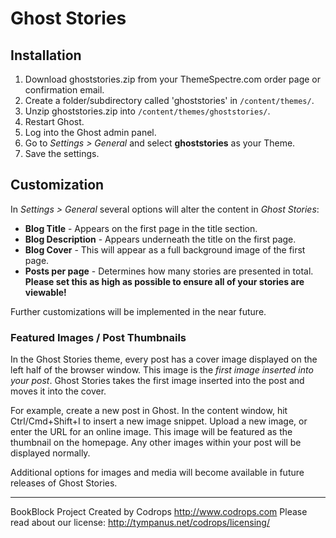 # Ghost Stories

## Installation

1. Download ghoststories.zip from your ThemeSpectre.com order page or confirmation email.
2. Create a folder/subdirectory called 'ghoststories' in `/content/themes/`.
3. Unzip ghoststories.zip into `/content/themes/ghoststories/`.
4. Restart Ghost.
5. Log into the Ghost admin panel.
6. Go to *Settings > General* and select **ghoststories** as your Theme.
7. Save the settings.

## Customization

In *Settings > General* several options will alter the content in *Ghost Stories*:

* **Blog Title** - Appears on the first page in the title section.
* **Blog Description** - Appears underneath the title on the first page.
* **Blog Cover** - This will appear as a full background image of the first page.
* **Posts per page** - Determines how many stories are presented in total. **Please set this as high as possible to ensure all of your stories are viewable!**

Further customizations will be implemented in the near future.

### Featured Images / Post Thumbnails

In the Ghost Stories theme, every post has a cover image displayed on the left half of the browser window.
This image is the *first image inserted into your post*.  Ghost Stories takes the first image inserted into the post and moves it into the cover.

For example, create a new post in Ghost.
In the content window, hit Ctrl/Cmd+Shift+I to insert a new image snippet.
Upload a new image, or enter the URL for an online image.
This image will be featured as the thumbnail on the homepage. Any other images within your post will be displayed normally.

Additional options for images and media will become available in future releases of Ghost Stories.


---
BookBlock Project Created by Codrops
http://www.codrops.com
Please read about our license: http://tympanus.net/codrops/licensing/

